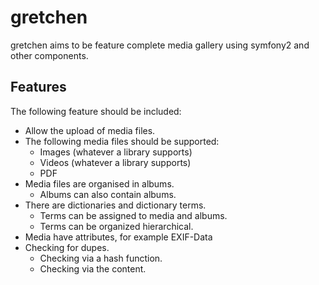 # gretchen

gretchen aims to be feature complete media gallery using symfony2 and
other components.
 

## Features

The following feature should be included:

* Allow the upload of media files.
* The following media files should be supported:
  * Images (whatever a library supports)
  * Videos (whatever a library supports)
  * PDF
* Media files are organised in albums.
  * Albums can also contain albums.
* There are dictionaries and dictionary terms.
  * Terms can be assigned to media and albums.
  * Terms can be organized hierarchical.
* Media have attributes, for example EXIF-Data
* Checking for dupes.
  * Checking via a hash function.
  * Checking via the content.
